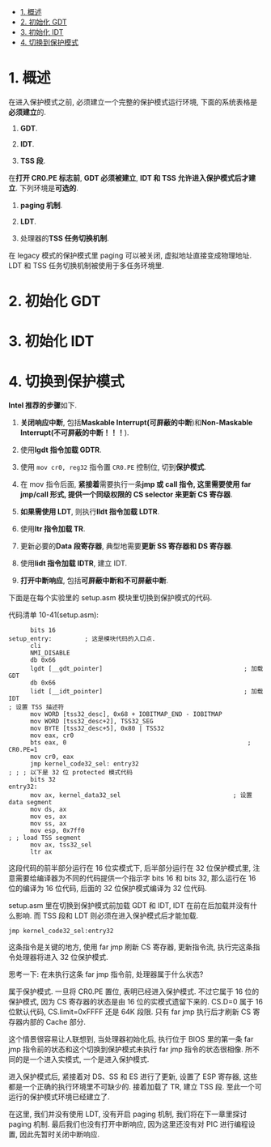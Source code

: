 
<!-- @import "[TOC]" {cmd="toc" depthFrom=1 depthTo=6 orderedList=false} -->

<!-- code_chunk_output -->

- [1. 概述](#1-概述)
- [2. 初始化 GDT](#2-初始化-gdt)
- [3. 初始化 IDT](#3-初始化-idt)
- [4. 切换到保护模式](#4-切换到保护模式)

<!-- /code_chunk_output -->

# 1. 概述

在进入保护模式之前, 必须建立一个完整的保护模式运行环境, 下面的系统表格是**必须建立**的.

1)  **GDT**.

2)  **IDT**.

3)  **TSS 段**.

在**打开 CR0.PE 标志前**, **GDT 必须被建立**, **IDT 和 TSS 允许进入保护模式后才建立**. 下列环境是**可选的**.

1)  **paging 机制**.

2)  **LDT**.

3)  处理器的**TSS 任务切换机制**.

在 legacy 模式的保护模式里 paging 可以被关闭, 虚拟地址直接变成物理地址. LDT 和 TSS 任务切换机制被使用于多任务环境里.

# 2. 初始化 GDT


# 3. 初始化 IDT

# 4. 切换到保护模式

**Intel 推荐的步骤**如下.

1)  **关闭响应中断**, 包括**Maskable Interrupt(可屏蔽的中断**)和**Non-Maskable Interrupt(不可屏蔽的中断！！！**).

2)  使用**lgdt 指令加载 GDTR**.

3)  使用 `mov cr0, reg32` 指令置 `CR0.PE` 控制位, 切到**保护模式**.

4) 在 mov 指令后面, **紧接着**需要执行一条**jmp 或 call 指令, 这里需要使用 far jmp/call 形式, 提供一个同级权限的 CS selector 来更新 CS 寄存器**.

5) **如果需使用 LDT**, 则执行**lldt 指令加载 LDTR**.

6) 使用**ltr 指令加载 TR**.

7) 更新必要的**Data 段寄存器**, 典型地需要**更新 SS 寄存器和 DS 寄存器**.

8) 使用**lidt 指令加载 IDTR**, 建立 IDT.

9) **打开中断响应**, 包括**可屏蔽中断和不可屏蔽中断**.

下面是在每个实验里的 setup.asm 模块里切换到保护模式的代码.

代码清单 10-41(setup.asm):

```assembly
      bits 16
setup_entry:         ; 这是模块代码的入口点.
      cli
      NMI_DISABLE
      db 0x66
      lgdt [__gdt_pointer]                                       ; 加载 GDT
      db 0x66
      lidt [__idt_pointer]                                       ; 加载 IDT
; 设置 TSS 描述符
      mov WORD [tss32_desc], 0x68 + IOBITMAP_END - IOBITMAP
      mov WORD [tss32_desc+2], TSS32_SEG
      mov BYTE [tss32_desc+5], 0x80 | TSS32
      mov eax, cr0
      bts eax, 0                                                  ; CR0.PE=1
      mov cr0, eax
      jmp kernel_code32_sel: entry32
; ; ; 以下是 32 位 protected 模式代码
      bits 32
entry32:
      mov ax, kernel_data32_sel                               ; 设置 data segment
      mov ds, ax
      mov es, ax
      mov ss, ax
      mov esp, 0x7ff0
; ; load TSS segment
      mov ax, tss32_sel
      ltr ax
```

这段代码的前半部分运行在 16 位实模式下, 后半部分运行在 32 位保护模式里, 注意需要给编译器为不同的代码提供一个指示字 bits 16 和 bits 32, 那么运行在 16 位的编译为 16 位代码, 后面的 32 位保护模式编译为 32 位代码.

setup.asm 里在切换到保护模式前加载 GDT 和 IDT, IDT 在前在后加载并没有什么影响. 而 TSS 段和 LDT 则必须在进入保护模式后才能加载.

```assembly
jmp kernel_code32_sel:entry32
```

这条指令是关键的地方, 使用 far jmp 刷新 CS 寄存器, 更新指令流, 执行完这条指令处理器将进入 32 位保护模式.

思考一下: 在未执行这条 far jmp 指令前, 处理器属于什么状态?

属于保护模式. 一旦将 CR0.PE 置位, 表明已经进入保护模式. 不过它属于 16 位的保护模式, 因为 CS 寄存器的状态是由 16 位的实模式遗留下来的. CS.D=0 属于 16 位默认代码, CS.limit=0xFFFF 还是 64K 段限. 只有 far jmp 执行后才刷新 CS 寄存器内部的 Cache 部分.

这个情景很容易让人联想到, 当处理器初始化后, 执行位于 BIOS 里的第一条 far jmp 指令前的状态和这个切换到保护模式未执行 far jmp 指令的状态很相像. 所不同的是一个进入实模式, 一个是进入保护模式.

进入保护模式后, 紧接着对 DS、SS 和 ES 进行了更新, 设置了 ESP 寄存器, 这些都是一个正确的执行环境里不可缺少的. 接着加载了 TR, 建立 TSS 段. 至此一个可运行的保护模式环境已经建立了.

在这里, 我们并没有使用 LDT, 没有开启 paging 机制, 我们将在下一章里探讨 paging 机制. 最后我们也没有打开中断响应, 因为这里还没有对 PIC 进行编程设置, 因此先暂时关闭中断响应.